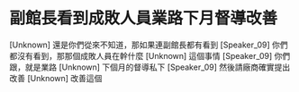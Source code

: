 # 副館長看到成敗人員業路下月督導改善

[Unknown] 還是你們從來不知道，那如果連副館長都有看到
[Speaker_09] 你們都沒有看到，那那個成敗人員在幹什麼
[Unknown] 這個事情
[Speaker_09] 你們跟，就是業路
[Unknown] 下個月的督導私下
[Speaker_09] 然後請廠商確實提出改善
[Unknown] 改善這個